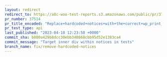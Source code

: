 ```yaml
---
layout: redirect
redirect_to: https://a8c-woo-test-reports.s3.amazonaws.com/public/pr/37514/api/index.html
pr_number: 37514
pr_title_encoded: "Replace+hardcoded+notices+with+the+correct+wp_print_notice+function"
pr_test_type: api
last_published: "2023-04-18 12:23:58 +0000"
commit_sha: b800a429b8dcc30ebb348668cbb95d52e1383ca4
commit_message: "Target inner div within notices in tests"
branch_name: fix/remove-hardcoded-notices
---
```

